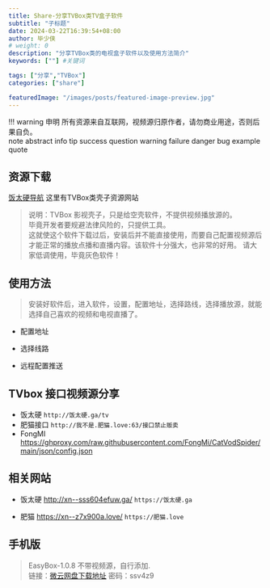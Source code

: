 ```yaml
---
title: Share-分享TVBox类TV盒子软件
subtitle: "子标题"
date: 2024-03-22T16:39:54+08:00
author: 毕少侠
# weight: 0
description: "分享TVBox类的电视盒子软件以及使用方法简介"
keywords: [""] #关键词

tags: ["分享","TVBox"]
categories: ["share"]

featuredImage: "/images/posts/featured-image-preview.jpg"
---
```

!!! warning 申明
    所有资源来自互联网，视频源归原作者，请勿商业用途，否则后果自负。  
    note abstract info tip success question warning failure danger bug example quote

## 资源下载

[饭太硬导航](https://饭太硬.ga) 这里有TVBox类壳子资源网站

> 说明：TVBox 影视壳子，只是给空壳软件，不提供视频播放源的。  
毕竟开发者要规避法律风险的，只提供工具。  
这就使这个软件下载过后，安装后并不能直接使用，而要自己配置视频源后才能正常的播放点播和直播内容。该软件十分强大，也非常的好用。
请大家低调使用，毕竟灰色软件！

## 使用方法

> 安装好软件后，进入软件，设置，配置地址，选择路线，选择播放源，就能选择自己喜欢的视频和电视直播了。

* 配置地址
  
* 选择线路

* 远程配置推送
  
## TVbox 接口视频源分享

* 饭太硬 `http://饭太硬.ga/tv`
* 肥猫接口 `http://我不是.肥猫.love:63/接口禁止贩卖`
* FongMI https://ghproxy.com/raw.githubusercontent.com/FongMi/CatVodSpider/main/json/config.json

## 相关网站

*  饭太硬 http://xn--sss604efuw.ga/  `https://饭太硬.ga`

*  肥猫 https://xn--z7x900a.love/  `https://肥猫.love`
 
## 手机版

> EasyBox-1.0.8 不带视频源，自行添加.   
> 链接：[微云网盘下载地址](https://share.weiyun.com/XUB4hguT) 密码：ssv4z9